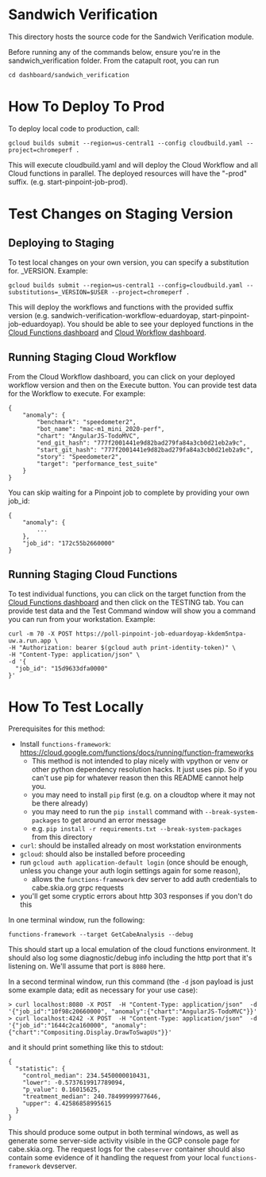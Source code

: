 # Sandwich Verification

This directory hosts the source code for the Sandwich Verification module.

Before running any of the commands below, ensure you're in the
sandwich_verification folder. From the catapult root, you can run

```
cd dashboard/sandwich_verification
```

# How To Deploy To Prod
To deploy local code to production, call:

```
gcloud builds submit --region=us-central1 --config cloudbuild.yaml --project=chromeperf .
```

This will execute cloudbuild.yaml and will deploy the Cloud Workflow and all
Cloud functions in parallel. The deployed resources will have the "-prod"
suffix. (e.g. start-pinpoint-job-prod).

# Test Changes on Staging Version

## Deploying to Staging

To test local changes on your own version, you can specify a substitution for.
_VERSION. Example:

```
gcloud builds submit --region=us-central1 --config=cloudbuild.yaml --substitutions=_VERSION=$USER --project=chromeperf .
```

This will deploy the workflows and functions with the provided suffix version
(e.g. sandwich-verification-workflow-eduardoyap, start-pinpoint-job-eduardoyap). You should be able to see your deployed
functions in the [Cloud Functions
dashboard](https://pantheon.corp.google.com/functions/list?referrer=search&project=chromeperf)
and [Cloud Workflow dashboard](https://pantheon.corp.google.com/workflows?referrer=search&project=chromeperf).

## Running Staging Cloud Workflow

From the Cloud Workflow dashboard, you can click on your deployed workflow
version and then on the Execute button. You can provide test data for the
Workflow to execute. For example:

```
{
    "anomaly": {
        "benchmark": "speedometer2",
        "bot_name": "mac-m1_mini_2020-perf",
        "chart": "AngularJS-TodoMVC",
        "end_git_hash": "777f2001441e9d82bad279fa84a3cb0d21eb2a9c",
        "start_git_hash": "777f2001441e9d82bad279fa84a3cb0d21eb2a9c",
        "story": "Speedometer2",
        "target": "performance_test_suite"
    }
}
```

You can skip waiting for a Pinpoint job to complete by providing your own job_id:

```
{
    "anomaly": {
        ...
    },
    "job_id": "172c55b2660000"
}
```

## Running Staging Cloud Functions

To test individual functions, you can click on the target function from the
[Cloud Functions dashboard](https://pantheon.corp.google.com/functions/list?referrer=search&project=chromeperf) and then click on the TESTING tab. You can provide
test data and the Test Command window will show you a command you can run from
your workstation. Example:

```
curl -m 70 -X POST https://poll-pinpoint-job-eduardoyap-kkdem5ntpa-uw.a.run.app \
-H "Authorization: bearer $(gcloud auth print-identity-token)" \
-H "Content-Type: application/json" \
-d '{
  "job_id": "15d9633dfa0000"
}'
```

# How To Test Locally

Prerequisites for this method:

- Install `functions-framework`: https://cloud.google.com/functions/docs/running/function-frameworks
  - This method is not intended to play nicely with vpython or venv or other python dependency resolution hacks.  It just uses pip. So if you
  can't use pip for whatever reason then this README cannot help you.
  - you may need to install `pip` first (e.g. on a cloudtop where it may not be there already)
  - you may need to run the `pip install` command with `--break-system-packages` to get around an error message
  - e.g. `pip install -r requirements.txt --break-system-packages` from this directory
- `curl`: should be installed already on most workstation environments
- `gcloud`: should also be installed before proceeding
- run `gcloud auth application-default login` (once should be enough, unless you change your auth login settings again for some reason),
  - allows the `functions-framework` dev server to add
  auth credentials to cabe.skia.org grpc requests
 - you'll get some cryptic errors about http 303 responses if you don't do this

In one terminal window, run the following:
```
functions-framework --target GetCabeAnalysis --debug
```
This should start up a local emulation of the cloud functions environment. It
should also log some diagnostic/debug info including the http port that it's
listening on. We'll assume that port is `8080` here.

In a second terminal window, run this command (the `-d` json payload is just
some example data; edit as necessary for your use case):
```
> curl localhost:8080 -X POST  -H "Content-Type: application/json"  -d '{"job_id":"10f98c20660000", "anomaly":{"chart":"AngularJS-TodoMVC"}}'
> curl localhost:4242 -X POST  -H "Content-Type: application/json"  -d '{"job_id":"1644c2ca160000", "anomaly":{"chart":"Compositing.Display.DrawToSwapUs"}}'
```

and it should print something like this to stdout:

```
{
  "statistic": {
    "control_median": 234.5450000010431,
    "lower": -0.5737619917789094,
    "p_value": 0.16015625,
    "treatment_median": 240.78499999977646,
    "upper": 4.42586858995615
  }
}
```

This should produce some output in both terminal windows, as well as generate
some server-side activity visible in the GCP console page for cabe.skia.org. The
request logs for the `cabeserver` container should also contain some evidence of it
handling the request from your local `functions-framework` devserver.
